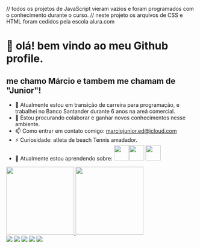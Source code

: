 // todos os projetos de JavaScript vieram vazios e foram programados com o conhecimento durante o curso.
// neste projeto os arquivos de CSS e HTML foram cedidos pela escola alura.com

# 👋 olá! bem vindo ao meu Github profile.
## me chamo Márcio e tambem me chamam de "Junior"!

- 🔭 Atualmente estou em transição de carreira para programação, e trabalhei no Banco Santander durante 6 anos na areá comercial.
- 👯 Estou procurando colaborar e ganhar novos conhecimentos nesse ambiente.
- 📫 Como entrar em contato comigo: marciojunior.ed@icloud.com
- ⚡ Curiosidade: atleta de beach Tennis amadador.
- 🌱  Atualmente estou aprendendo sobre:
 <img loading="lazy" src="https://cdn.jsdelivr.net/gh/devicons/devicon@latest/icons/javascript/javascript-original.svg" width="40" height="40"/><img loading="lazy" src="https://cdn.jsdelivr.net/gh/devicons/devicon@latest/icons/java/java-original-wordmark.svg" width="40" height="40"/> <img loading="lazy" src="https://cdn.jsdelivr.net/gh/devicons/devicon@latest/icons/githubcodespaces/githubcodespaces-original.svg" width="40" height="40" />         
          
          
          
<div>
<a href="https://github.com/MarciojuniorSince91">
<img loading="lazy" height="180em" src="https://github-readme-stats.vercel.app/api/top-langs/?username=MarciojuniorSince91&layout=compact&langs_count=7&theme=dracula"/>
<img loading="lazy" height="180em" src="https://github-readme-stats.vercel.app/api?username=MarciojuniorSince91&show_icons=true&theme=dracula&include_all_commits=true&count_private=true"/>
</div>      
<div>
<a href="https://www.youtube.com/@MarcioJuniorBT" target="_blank"><img loading="lazy" src="https://img.shields.io/badge/YouTube-FF0000?style=for-the-badge&logo=youtube&logoColor=white" target="_blank"></a>
<a href="https://www.instagram.com/marciojuniorr1/" target="_blank"><img loading="lazy" src="https://img.shields.io/badge/-Instagram-%23E4405F?style=for-the-badge&logo=instagram&logoColor=white" target="_blank"></a>
<a href="https://www.twitch.tv/marciojunioor" target="_blank"><img loading="lazy" src="https://img.shields.io/badge/Twitch-9146FF?style=for-the-badge&logo=twitch&logoColor=white" target="_blank"></a>
<a href = "mailto:marciojunior.ed@gmail.com"><img loading="lazy" src="https://img.shields.io/badge/Gmail-D14836?style=for-the-badge&logo=gmail&logoColor=white" target="_blank"></a>
<a href="https://www.linkedin.com/in/marcio-junior-lkn" target="_blank"><img loading="lazy" src="https://img.shields.io/badge/-LinkedIn-%230077B5?style=for-the-badge&logo=linkedin&logoColor=white" target="_blank"></a>   
</div>
